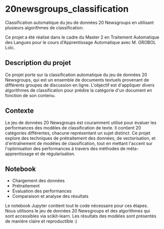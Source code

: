 # 20newsgroups_classification
Classification automatique du jeu de données 20 Newsgroups en utilisant plusieurs algorithmes de classification.

Ce projet a été réalisé dans le cadre du Master 2 en Traitement Automatique des Langues pour le cours d'Apprentissage Automatique avec M. GROBOL Loïc. 

## Description du projet

Ce projet porte sur la classification automatique du jeu de données 20 Newsgroups, qui est un ensemble de documents textuels provenant de différents groupes de discussion en ligne. L'objectif est d'appliquer divers algorithmes de classification pour prédire la catégorie d'un document en fonction de son contenu.

## Contexte

Le jeu de données 20 Newsgroups est couramment utilisé pour évaluer les performances des modèles de classification de texte. Il contient 20 catégories différentes, chacune représentant un sujet distinct. Ce projet explore des techniques de prétraitement des données, de vectorisation, et d'entraînement de modèles de classification, tout en mettant l'accent sur l'optimisation des performances à travers des méthodes de méta-apprentissage et de régularisation.

## Notebook
- Chargement des données
- Prétraitement
- Évaluation des performances
- Comparaison et analyse des résultats

Le notebook Jupyter contient tout le code nécessaire pour ces étapes. Nous utilisons le jeu de données 20 Newsgroups et des algorithmes qui sont accessibles via scikit-learn. Les résultats des modèles sont présentés de manière claire et reproductible :)


